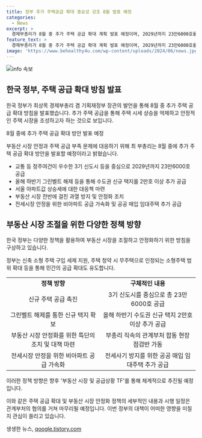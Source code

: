 ```yaml
---
title: 정부 추가 주택공급 확대 중요성 강조 8월 발표 예정
categories:
  - News
excerpt: >
  경제부총리가 8월 중 추가 주택 공급 확대 계획 발표 예정이며, 2029년까지 23만6000호를 시세보다 저렴한 수준으로 공급할 예정이라고 밝혔다. 또한, 그린벨트 해제 등을 통해 수도권 신규 택지 2만호 이상 추가 공급 계획이며, 과열 시장에 대비하여 특단의 조치도 강구할 것이라고 전했다. 또한 전세시장 안정을 위해 비아파트 공급을 가속화하고, 관계부처 차관급 부동산 시장 및 공급상황 TF를 매주 가동하기로 했다.  경제부총리, 8월 중 추가 주택 공급 확대 발표 예정. 2029년까지 23만6000호 시세보다 저렴하게 공급 및 과열 시장 대비 특단의 조치 강구
feature_text: >
  경제부총리가 8월 중 추가 주택 공급 확대 계획 발표 예정이며, 2029년까지 23만6000호를 시세보다 저렴한 수준으로 공급할 예정이라고 밝혔다. 또한, 그린벨트 해제 등을 통해 수도권 신규 택지 2만호 이상 추가 공급 계획이며, 과열 시장에 대비하여 특단의 조치도 강구할 것이라고 전했다. 또한 전세시장 안정을 위해 비아파트 공급을 가속화하고, 관계부처 차관급 부동산 시장 및 공급상황 TF를 매주 가동하기로 했다.  경제부총리, 8월 중 추가 주택 공급 확대 발표 예정. 2029년까지 23만6000호 시세보다 저렴하게 공급 및 과열 시장 대비 특단의 조치 강구
image: 'https://www.behealthy4u.com/wp-content/uploads/2024/06/news.jpg'
---
```


<p><img src="https://www.behealthy4u.com/wp-content/uploads/2024/06/news.jpg" alt="info 속보" /></p>

<h2 data-ke-size="size26">한국 정부, 주택 공급 확대 방침 발표</h2>

<p>한국 정부가 최상목 경제부총리 겸 기획재정부 장관의 발언을 통해 8월 중 추가 주택 공급 확대 방침을 발표했습니다. 추가 주택 공급을 통해 주택 시세 상승을 억제하고 안정적인 주택 시장을 조성하고자 하는 것으로 보입니다.</p>

<p data-ke-size="size16">8월 중에 추가 주택 공급 확대 방안 발표 예정</p>

<p>부동산 시장 안정과 주택 공급 부족 문제에 대응하기 위해 최 부총리는 8월 중에 추가 주택 공급 확대 방안을 발표할 예정이라고 밝혔습니다.</p>

<ul>
  <li>교통 등 정주여건이 우수한 3기 신도시 등을 중심으로 2029년까지 23만6000호 공급</li>
  <li>올해 하반기 그린벨트 해제 등을 통해 수도권 신규 택지를 2만호 이상 추가 공급</li>
  <li>서울 아파트값 상승세에 대한 대응책 마련</li>
  <li>부동산 시장 전반에 걸친 과열 방지 및 안정화 조치</li>
  <li>전세시장 안정을 위한 비아파트 공급 가속화 및 공공 매입 임대주택 추가 공급</li>
</ul>

<h2 data-ke-size="size26">부동산 시장 조절을 위한 다양한 정책 방향</h2>

<p>한국 정부는 다양한 정책을 활용하여 부동산 시장을 조절하고 안정화하기 위한 방침을 구상하고 있습니다.</p>

<p data-ke-size="size16">정부는 신축 소형 주택 구입 세제 지원, 주택 청약 시 무주택으로 인정되는 소형주택 범위 확대 등을 통해 민간의 공급 확대도 유도합니다.</p>

<table>
  <tr>
    <td style="text-align: center; height: 17px;"><b>정책 방향</b></td>
    <td style="text-align: center; height: 17px;"><b>구체적인 내용</b></td>
  </tr>
  <tr>
    <td style="text-align: center; height: 17px;">신규 주택 공급 촉진</td>
    <td style="text-align: center; height: 17px;">3기 신도시를 중심으로 총 23만6000호 공급</td>
  </tr>
  <tr>
    <td style="text-align: center; height: 17px;">그린벨트 해제를 통한 신규 택지 확보</td>
    <td style="text-align: center; height: 17px;">올해 하반기 수도권 신규 택지 2만호 이상 추가 공급</td>
  </tr>
  <tr>
    <td style="text-align: center; height: 17px;">부동산 시장 안정화를 위한 특단의 조치 및 대책 마련</td>
    <td style="text-align: center; height: 17px;">부총리 직속의 관계부처 합동 현장 점검반 가동</td>
  </tr>
  <tr>
    <td style="text-align: center; height: 17px;">전세시장 안정을 위한 비아파트 공급 가속화</td>
    <td style="text-align: center; height: 17px;">전세사기 방지를 위한 공공 매입 임대주택 추가 공급</td>
  </tr>
</table>

<p>이러한 정책 방향은 향후 '부동산 시장 및 공급상황 TF'를 통해 체계적으로 추진될 예정입니다.</p>

<p>이와 같은 주택 공급 확대 및 부동산 시장 안정화 정책의 세부적인 내용과 시행 일정은 관계부처의 협의를 거쳐 마무리될 예정입니다. 이번 정부의 대책이 어떠한 영향을 미칠지 관심이 쏠리고 있습니다.</p>
생생한 뉴스, <a href="https://qoogle.tistory.com" rel="dofollow">qoogle.tistory.com</a>


